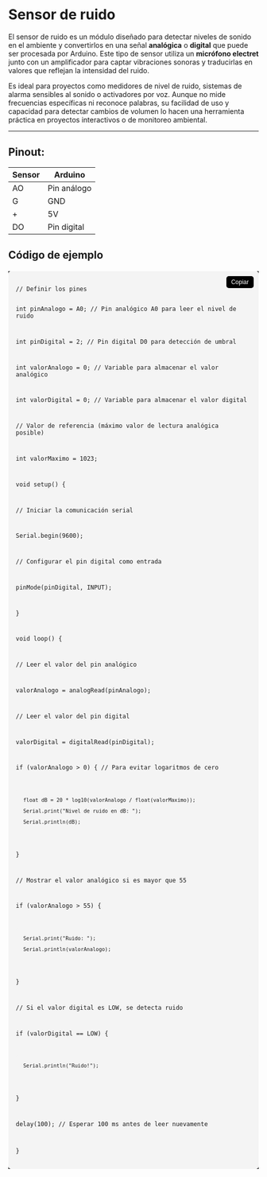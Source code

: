 # Sensor de ruido

El sensor de ruido es un módulo diseñado para detectar niveles de sonido en el ambiente y convertirlos en una señal **analógica** o **digital** que puede ser procesada por Arduino. Este tipo de sensor utiliza un **micrófono electret** junto con un amplificador para captar vibraciones sonoras y traducirlas en valores que reflejan la intensidad del ruido.

Es ideal para proyectos como medidores de nivel de ruido, sistemas de alarma sensibles al sonido o activadores por voz. Aunque no mide frecuencias específicas ni reconoce palabras, su facilidad de uso y capacidad para detectar cambios de volumen lo hacen una herramienta práctica en proyectos interactivos o de monitoreo ambiental.

---

## Pinout:

<table>
  <thead>
    <tr>
      <th>Sensor</th>
      <th>Arduino</th>
    </tr>
  </thead>
  <tbody>
    <tr>
      <td>AO</td>
      <td>Pin análogo</td>
    </tr>
    <tr>
      <td>G</td>
      <td>GND</td>
    </tr>
    <tr>
      <td>+</td>
      <td>5V</td>
    </tr>
    <tr>
      <td>DO</td>
      <td>Pin digital</td>
    </tr>
  </tbody>
</table>

<html lang="en">
<head>
  <meta charset="UTF-8">
  <meta name="viewport" content="width=device-width, initial-scale=1.0">
  <link rel="stylesheet" href="../markstyle.css">
  <!-- Include Highlight.js -->
  <link rel="stylesheet" href="https://cdnjs.cloudflare.com/ajax/libs/highlight.js/11.7.0/styles/atom-one-dark.min.css">
  <script src="https://cdnjs.cloudflare.com/ajax/libs/highlight.js/11.7.0/highlight.min.js"></script>

  <!-- Include Clipboard.js -->
  <script src="https://cdnjs.cloudflare.com/ajax/libs/clipboard.js/2.0.11/clipboard.min.js"></script>

  <style>
    .code-container {
      position: relative;
      margin: 20px 0;
      background: black;
    }

    .copy-button {
      position: absolute;
      top: 10px;
      right: 10px;
      background-color: #000;
      color: white;
      border: none;
      padding: 5px 10px;
      border-radius: 5px;
      cursor: pointer;
      font-size: 12px;
    }

    .copy-button:hover {
      background-color: #0056b3;
    }

    pre {
      background: #f4f4f4;
      padding: 15px;
      border-radius: 5px;
      overflow: auto;
    }
  </style>
</head>
<body>

<h2>Código de ejemplo</h2>

<div class="code-container">
  <button class="copy-button" data-clipboard-target="#code">Copiar</button>
  <pre><code id="code" class="cpp">
// Definir los pines 

int pinAnalogo = A0;  // Pin analógico A0 para leer el nivel de ruido 

int pinDigital = 2;   // Pin digital D0 para detección de umbral 

int valorAnalogo = 0;  // Variable para almacenar el valor analógico 

int valorDigital = 0;  // Variable para almacenar el valor digital 

 

// Valor de referencia (máximo valor de lectura analógica posible) 

int valorMaximo = 1023;  

 

void setup() { 

  // Iniciar la comunicación serial 

  Serial.begin(9600); 

   

  // Configurar el pin digital como entrada 

  pinMode(pinDigital, INPUT); 

} 

 

void loop() { 

  // Leer el valor del pin analógico 

  valorAnalogo = analogRead(pinAnalogo); 

   

  // Leer el valor del pin digital 

  valorDigital = digitalRead(pinDigital); 

  if (valorAnalogo > 0) { // Para evitar logaritmos de cero 

    float dB = 20 * log10(valorAnalogo / float(valorMaximo)); 

    Serial.print("Nivel de ruido en dB: "); 

    Serial.println(dB); 

  } 

 

  // Mostrar el valor analógico si es mayor que 55 

  if (valorAnalogo > 55) { 

    Serial.print("Ruido: "); 

    Serial.println(valorAnalogo); 

  } 

 

  // Si el valor digital es LOW, se detecta ruido 

  if (valorDigital == LOW) { 

    Serial.println("Ruido!"); 

  } 

 

  delay(100); // Esperar 100 ms antes de leer nuevamente 

} 
  </code></pre>
</div>

<script>
  // Inicializar Highlight.js
  hljs.highlightAll();

  // Inicializar Clipboard.js
  new ClipboardJS('.copy-button');
</script>

</body>
</html>